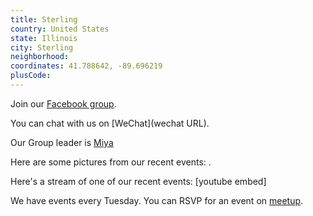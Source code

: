 ```yaml
---
title: Sterling
country: United States
state: Illinois
city: Sterling
neighborhood: 
coordinates: 41.788642, -89.696219
plusCode:
---
```

Join our [Facebook group](https://www.facebook.com/groups/free.code.camp.Sterling.IL).

You can chat with us on [WeChat](wechat URL).

Our Group leader is [Miya](freecodecamp.org/miya)

Here are some pictures from our recent events:
![]().

Here's a stream of one of our recent events:
[youtube embed]

We have events every Tuesday. You can RSVP for an event on [meetup](meetupurl).
